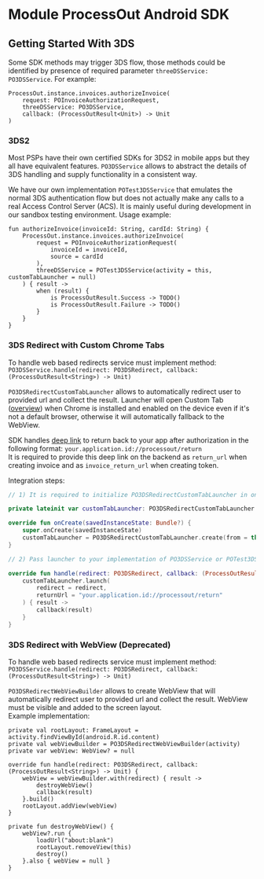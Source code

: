 # Module ProcessOut Android SDK

## Getting Started With 3DS

Some SDK methods may trigger 3DS flow, those methods could be identified by presence of required
parameter `threeDSService: PO3DSService`. For example:
```
ProcessOut.instance.invoices.authorizeInvoice(
    request: POInvoiceAuthorizationRequest,
    threeDSService: PO3DSService,
    callback: (ProcessOutResult<Unit>) -> Unit
)
```

### 3DS2

Most PSPs have their own certified SDKs for 3DS2 in mobile apps but they all have equivalent features.
`PO3DSService` allows to abstract the details of 3DS handling and supply functionality in a consistent way.

We have our own implementation `POTest3DSService` that emulates the normal 3DS authentication flow
but does not actually make any calls to a real Access Control Server (ACS).
It is mainly useful during development in our sandbox testing environment.
Usage example:
```
fun authorizeInvoice(invoiceId: String, cardId: String) {
    ProcessOut.instance.invoices.authorizeInvoice(
        request = POInvoiceAuthorizationRequest(
            invoiceId = invoiceId,
            source = cardId
        ),
        threeDSService = POTest3DSService(activity = this, customTabLauncher = null)
    ) { result ->
        when (result) {
            is ProcessOutResult.Success -> TODO()
            is ProcessOutResult.Failure -> TODO()
        }
    }
}
```

### 3DS Redirect with Custom Chrome Tabs

To handle web based redirects service must implement method:\
`PO3DSService.handle(redirect: PO3DSRedirect, callback: (ProcessOutResult<String>) -> Unit)`

`PO3DSRedirectCustomTabLauncher` allows to automatically redirect user to provided url and collect the result.
Launcher will open Custom Tab ([overview](https://developer.chrome.com/docs/android/custom-tabs/)) when Chrome
is installed and enabled on the device even if it's not a default browser,
otherwise it will automatically fallback to the WebView.

SDK handles [deep link](https://developer.android.com/training/app-links#deep-links) to return back to your app after authorization
in the following format: `your.application.id://processout/return`\
It is required to provide this deep link on the backend as `return_url` when creating invoice and as `invoice_return_url` when creating token.

Integration steps:
```kotlin
// 1) It is required to initialize PO3DSRedirectCustomTabLauncher in onCreate() method of Activity or Fragment.

private lateinit var customTabLauncher: PO3DSRedirectCustomTabLauncher

override fun onCreate(savedInstanceState: Bundle?) {
    super.onCreate(savedInstanceState)
    customTabLauncher = PO3DSRedirectCustomTabLauncher.create(from = this)
}

// 2) Pass launcher to your implementation of PO3DSService or POTest3DSService and handle redirect.

override fun handle(redirect: PO3DSRedirect, callback: (ProcessOutResult<String>) -> Unit) {
    customTabLauncher.launch(
        redirect = redirect,
        returnUrl = "your.application.id://processout/return"
    ) { result ->
        callback(result)
    }
}
```

### 3DS Redirect with WebView (Deprecated)

To handle web based redirects service must implement method:\
`PO3DSService.handle(redirect: PO3DSRedirect, callback: (ProcessOutResult<String>) -> Unit)`

`PO3DSRedirectWebViewBuilder` allows to create WebView that will automatically redirect user to provided url and collect
the result. WebView must be visible and added to the screen layout.\
Example implementation:
```
private val rootLayout: FrameLayout = activity.findViewById(android.R.id.content)
private val webViewBuilder = PO3DSRedirectWebViewBuilder(activity)
private var webView: WebView? = null

override fun handle(redirect: PO3DSRedirect, callback: (ProcessOutResult<String>) -> Unit) {
    webView = webViewBuilder.with(redirect) { result ->
        destroyWebView()
        callback(result)
    }.build()
    rootLayout.addView(webView)
}

private fun destroyWebView() {
    webView?.run {
        loadUrl("about:blank")
        rootLayout.removeView(this)
        destroy()
    }.also { webView = null }
}
```
